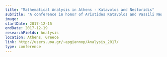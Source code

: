 ```yaml
---
title: "Mathematical Analysis in Athens - Katavolos and Nestoridis"
subTitle: "A conference in honor of Aristides Katavolos and Vassili Nestoridis on the occasion of their retirement."
image:
startDate: 2017-12-15
endDate: 2017-12-19
researchFields: Analysis
location: Athens, Greece
link: http://users.uoa.gr/~apgiannop/Analysis_2017/
type: conference
---
```


